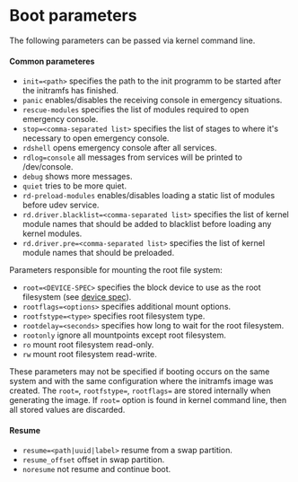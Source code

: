 # Boot parameters

The following parameters can be passed via kernel command line.

#### Common parameteres

- `init=<path>` specifies the path to the init programm to be started after the initramfs has finished.
- `panic` enables/disables the receiving console in emergency situations.
- `rescue-modules` specifies the list of modules required to open emergency console.
- `stop=<comma-separated list>` specifies the list of stages to where it's necessary to open emergency console.
- `rdshell` opens emergency console after all services.
- `rdlog=console` all messages from services will be printed to /dev/console.
- `debug` shows more messages.
- `quiet` tries to be more quiet.
- `rd-preload-modules` enables/disables loading a static list of modules before udev service.
- `rd.driver.blacklist=<comma-separated list>` specifies the list of kernel
  module names that should be added to blacklist before loading any kernel modules.
- `rd.driver.pre=<comma-separated list>` specifies the list of kernel module
  names that should be preloaded.

Parameters responsible for mounting the root file system:

- `root=<DEVICE-SPEC>` specifies the block device to use as the root filesystem
  (see [device spec](DeviceSpec.md)).
- `rootflags=<options>` specifies additional mount options.
- `rootfstype=<type>` specifies root filesystem type.
- `rootdelay=<seconds>` specifies how long to wait for the root filesystem.
- `rootonly` ignore all mountpoints except root filesystem.
- `ro` mount root filesystem read-only.
- `rw` mount root filesystem read-write.

These parameters may not be specified if booting occurs on the same system and
with the same configuration where the initramfs image was created. The `root=`,
`rootfstype=`, `rootflags=` are stored internally when generating the image.
If `root=` option is found in kernel command line, then all stored values are
discarded.

#### Resume

- `resume=<path|uuid|label>` resume from a swap partition.
- `resume_offset` offset in swap partition.
- `noresume` not resume and continue boot.

